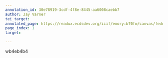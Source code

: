 ```yaml
---
annotation_id: 30e78919-3cdf-4f8e-8445-aa6008caebb7
author: Jay Varner
tei_target: 
annotated_page: https://readux.ecdsdev.org/iiif/emory:b70fm/canvas/fedora:emory:gz6dp
page_index: 1
target: 

---
```

<p>wb4eb4b4</p>